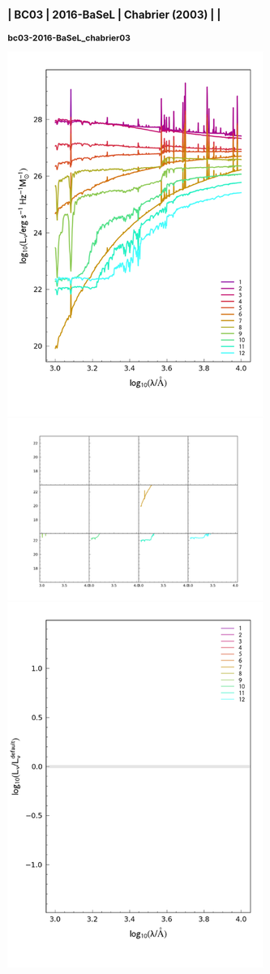 
## | BC03 | 2016-BaSeL | Chabrier (2003) |  |
### bc03-2016-BaSeL_chabrier03
![](../figs/Wilkins22-v0.3_bc03-2016-BaSeL_chabrier03_all.png)
![](../figs/Wilkins22-v0.3_bc03-2016-BaSeL_chabrier03_individual.png)
![](../figs/Wilkins22-v0.3_bc03-2016-BaSeL_chabrier03_comparison.png)
    